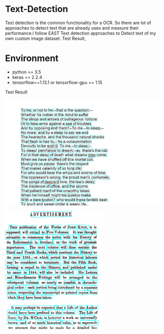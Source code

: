 # Text-Detection
Text detection is the common functionality for a OCR. So there are lot of approaches to detect text that are already uses and measure their performance.I follow EAST Text detection approaches to Detect text of my own custom image dataset.
Test Result,
# Environment
- python == 3.5
- keras == 2.2.4
- tensorflow==1.13.1 or tensorflow-gpu == 1.15

Test Result

![Test 1](log/1.jpg)

![Test 2](log/target-319x383.png)
